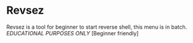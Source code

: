 # Revsez
Revsez is a tool for beginner to start reverse shell, this menu is in batch. *EDUCATIONAL PURPOSES ONLY* [Beginner friendly]
